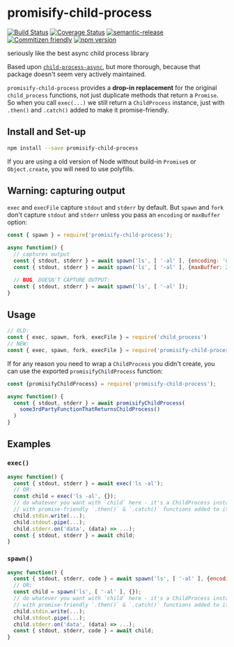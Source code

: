 # promisify-child-process

[![Build Status](https://travis-ci.org/jcoreio/promisify-child-process.svg?branch=master)](https://travis-ci.org/jcoreio/promisify-child-process)
[![Coverage Status](https://codecov.io/gh/jcoreio/promisify-child-process/branch/master/graph/badge.svg)](https://codecov.io/gh/jcoreio/promisify-child-process)
[![semantic-release](https://img.shields.io/badge/%20%20%F0%9F%93%A6%F0%9F%9A%80-semantic--release-e10079.svg)](https://github.com/semantic-release/semantic-release)
[![Commitizen friendly](https://img.shields.io/badge/commitizen-friendly-brightgreen.svg)](http://commitizen.github.io/cz-cli/)
[![npm version](https://badge.fury.io/js/promisify-child-process.svg)](https://badge.fury.io/js/promisify-child-process)

seriously like the best async child process library

Based upon [`child-process-async`](https://github.com/itsjustcon/node-child-process-async),
but more thorough, because that package doesn't seem very actively maintained.

`promisify-child-process` provides a **drop-in replacement** for the
original `child_process` functions, not just duplicate methods that
return a `Promise`. So when you call `exec(...)` we still return a
`ChildProcess` instance, just with `.then()` and `.catch()` added to
make it promise-friendly.

## Install and Set-up

```sh
npm install --save promisify-child-process
```

If you are using a old version of Node without build-in `Promise`s or
`Object.create`, you will need to use polyfills.

## Warning: capturing output

`exec` and `execFile` capture `stdout` and `stderr` by default. But `spawn` and
`fork` don't capture `stdout` and `stderr` unless you pass an `encoding` or
`maxBuffer` option:

```js
const { spawn } = require('promisify-child-process');

async function() {
  // captures output
  const { stdout, stderr } = await spawn('ls', [ '-al' ], {encoding: 'utf8'});
  const { stdout, stderr } = await spawn('ls', [ '-al' ], {maxBuffer: 200 * 1024});

  // BUG, DOESN'T CAPTURE OUTPUT:
  const { stdout, stderr } = await spawn('ls', [ '-al' ]);
}
```

## Usage

```js
// OLD:
const { exec, spawn, fork, execFile } = require('child_process')
// NEW:
const { exec, spawn, fork, execFile } = require('promisify-child-process')
```

If for any reason you need to wrap a `ChildProcess` you didn't create,
you can use the exported `promisifyChildProcess` function:

```js
const {promisifyChildProcess} = require('promisify-child-process');

async function() {
  const { stdout, stderr } = await promisifyChildProcess(
    some3rdPartyFunctionThatReturnsChildProcess()
  )
}
```

## Examples

### `exec()`

```js
async function() {
  const { stdout, stderr } = await exec('ls -al');
  // OR:
  const child = exec('ls -al', {});
  // do whatever you want with `child` here - it's a ChildProcess instance just
  // with promise-friendly `.then()` & `.catch()` functions added to it!
  child.stdin.write(...);
  child.stdout.pipe(...);
  child.stderr.on('data', (data) => ...);
  const { stdout, stderr } = await child;
}
```

### `spawn()`

```js
async function() {
  const { stdout, stderr, code } = await spawn('ls', [ '-al' ], {encoding: 'utf8'});
  // OR:
  const child = spawn('ls', [ '-al' ], {});
  // do whatever you want with `child` here - it's a ChildProcess instance just
  // with promise-friendly `.then()` & `.catch()` functions added to it!
  child.stdin.write(...);
  child.stdout.pipe(...);
  child.stderr.on('data', (data) => ...);
  const { stdout, stderr, code } = await child;
}
```
